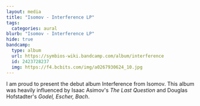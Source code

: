 ```yaml
---
layout: media
title: "Isomov - Interference LP"
tags:
  categories: aural
blurb: "Isomov - Interference LP"
hide: true
bandcamp:
  type: album
  url: https://symbios-wiki.bandcamp.com/album/interference
  id: 2423728237
  img: https://f4.bcbits.com/img/a0267930624_10.jpg
---
```


I am proud to present the debut album Interference from Isomov. This album was heavily influenced by Isaac Asimov's *The Last Question* and Douglas Hofstadter's *Godel, Escher, Bach*.